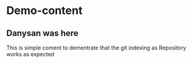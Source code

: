 # Demo-content
## Danysan was here
This is simple coment to dementrate that the git indexing as Repository works as expected
